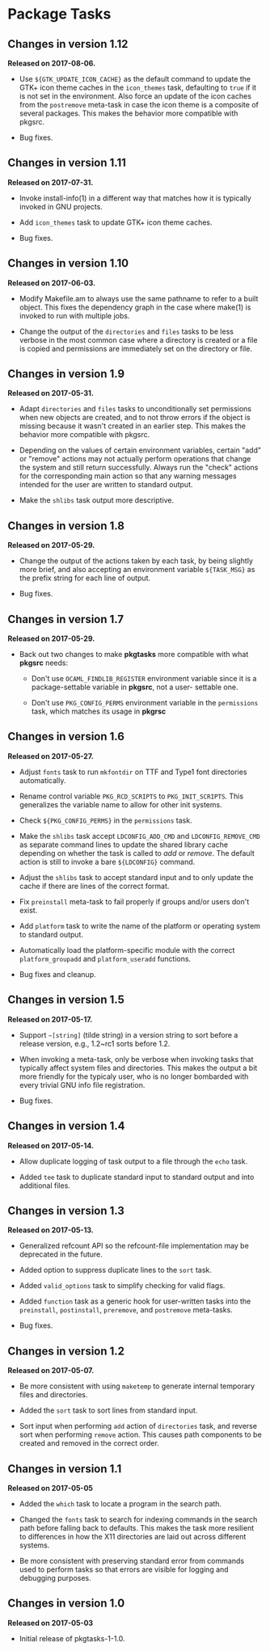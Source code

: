 Package Tasks
=============


Changes in version 1.12
-----------------------
**Released on 2017-08-06.**

* Use `${GTK_UPDATE_ICON_CACHE}` as the default command to update
  the GTK+ icon theme caches in the `icon_themes` task,
  defaulting to `true` if it is not set in the environment.  Also
  force an update of the icon caches from the `postremove`
  meta-task in case the icon theme is a composite of several
  packages.  This makes the behavior more compatible with pkgsrc.

* Bug fixes.


Changes in version 1.11
-----------------------
**Released on 2017-07-31.**

* Invoke install-info(1) in a different way that matches how it is
  typically invoked in GNU projects.

* Add `icon_themes` task to update GTK+ icon theme caches.

* Bug fixes.


Changes in version 1.10
-----------------------
**Released on 2017-06-03.**

* Modify Makefile.am to always use the same pathname to refer to a
  built object.  This fixes the dependency graph in the case where
  make(1) is invoked to run with multiple jobs.

* Change the output of the `directories` and `files` tasks to be
  less verbose in the most common case where a directory is
  created or a file is copied and permissions are immediately set
  on the directory or file.


Changes in version 1.9
----------------------
**Released on 2017-05-31.**

* Adapt `directories` and `files` tasks to unconditionally set
  permissions when new objects are created, and to not throw
  errors if the object is missing because it wasn't created in
  an earlier step.  This makes the behavior more compatible with
  pkgsrc.

* Depending on the values of certain environment variables, certain
  "add" or "remove" actions may not actually perform operations that
  change the system and still return successfully.  Always run the
  "check" actions for the corresponding main action so that any
  warning messages intended for the user are written to standard
  output.

* Make the `shlibs` task output more descriptive.


Changes in version 1.8
----------------------
**Released on 2017-05-29.**

* Change the output of the actions taken by each task, by being
  slightly more brief, and also accepting an environment variable
  `${TASK_MSG}` as the prefix string for each line of output.

* Bug fixes.


Changes in version 1.7
----------------------
**Released on 2017-05-29.**

* Back out two changes to make **pkgtasks** more compatible with
  what **pkgsrc** needs:

  - Don't use `OCAML_FINDLIB_REGISTER` environment variable since
    it is a package-settable variable in **pkgsrc**, not a user-
    settable one.

  - Don't use `PKG_CONFIG_PERMS` environment variable in the
    `permissions` task, which matches its usage in **pkgrsc**


Changes in version 1.6
----------------------
**Released on 2017-05-27.**

* Adjust `fonts` task to run `mkfontdir` on TTF and Type1 font
  directories automatically.

* Rename control variable `PKG_RCD_SCRIPTS` to `PKG_INIT_SCRIPTS`.
  This generalizes the variable name to allow for other init
  systems.

* Check `${PKG_CONFIG_PERMS}` in the `permissions` task.

* Make the `shlibs` task accept `LDCONFIG_ADD_CMD` and
  `LDCONFIG_REMOVE_CMD` as separate command lines to update the
  shared library cache depending on whether the task is called to
  *add* or *remove*.  The default action is still to invoke a bare
  `${LDCONFIG}` command.

* Adjust the `shlibs` task to accept standard input and to only
  update the cache if there are lines of the correct format.

* Fix `preinstall` meta-task to fail properly if groups and/or
  users don't exist.

* Add `platform` task to write the name of the platform or
  operating system to standard output.

* Automatically load the platform-specific module with the correct
  `platform_groupadd` and `platform_useradd` functions.

* Bug fixes and cleanup.


Changes in version 1.5
----------------------
**Released on 2017-05-17.**

* Support `~[string]` (tilde string) in a version string to sort
  before a release version, e.g., 1.2~rc1 sorts before 1.2.

* When invoking a meta-task, only be verbose when invoking tasks
  that typically affect system files and directories.  This
  makes the output a bit more friendly for the typicaly user,
  who is no longer bombarded with every trivial GNU info file
  registration.

* Bug fixes.


Changes in version 1.4
----------------------
**Released on 2017-05-14.**

* Allow duplicate logging of task output to a file through the
  `echo` task.

* Added `tee` task to duplicate standard input to standard output
  and into additional files.


Changes in version 1.3
----------------------
**Released on 2017-05-13.**

* Generalized refcount API so the refcount-file implementation
  may be deprecated in the future.

* Added option to suppress duplicate lines to the `sort` task.

* Added `valid_options` task to simplify checking for valid flags.

* Added `function` task as a generic hook for user-written tasks
  into the `preinstall`, `postinstall`, `preremove`, and
  `postremove` meta-tasks.

* Bug fixes.


Changes in version 1.2
----------------------
**Released on 2017-05-07.**

* Be more consistent with using `maketemp` to generate internal
  temporary files and directories.

* Added the `sort` task to sort lines from standard input.

* Sort input when performing `add` action of `directories` task,
  and reverse sort when performing `remove` action.  This causes
  path components to be created and removed in the correct order.


Changes in version 1.1
----------------------

**Released on 2017-05-05**

* Added the `which` task to locate a program in the search path.

* Changed the `fonts` task to search for indexing commands in the
  search path before falling back to defaults.  This makes the
  task more resilient to differences in how the X11 directories
  are laid out across different systems.

* Be more consistent with preserving standard error from commands
  used to perform tasks so that errors are visible for logging and
  debugging purposes.


Changes in version 1.0
----------------------

**Released on 2017-05-03**

* Initial release of pkgtasks-1-1.0.
